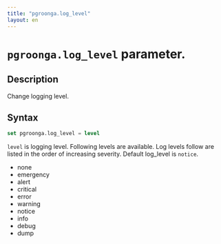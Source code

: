 ```yaml
---
title: "pgroonga.log_level"
layout: en
---
```


# `pgroonga.log_level` parameter.

## Description

Change logging level.

## Syntax

```sql
set pgroonga.log_level = level
```

`level` is logging level. Following levels are available. Log levels follow are listed in the order of increasing severity. Default log_level is `notice`.

* none
* emergency
* alert
* critical
* error
* warning
* notice
* info
* debug
* dump
